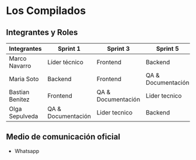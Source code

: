 # Los Compilados

## Integrantes y Roles

| Integrantes | Sprint 1 | Sprint 3 | Sprint 5 | Sprint 6 |
|-------------|----------|----------|----------|----------|
| Marco Navarro | Líder técnico | Frontend | Backend | QA & Documentación |
| Maria Soto | Backend | Frontend | QA & Documentación | Lider tecnico |
| Bastian Benitez | Frontend | QA & Documentación | Lider tecnico | Backend |
| Olga Sepulveda | QA & Documentación | Lider tecnico | Backend | Frontend |

## Medio de comunicación oficial

- Whatsapp